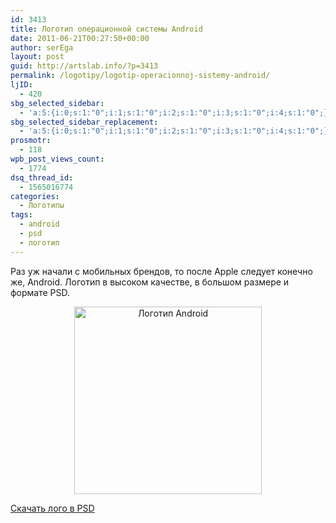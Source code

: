 ```yaml
---
id: 3413
title: Логотип операционной системы Android
date: 2011-06-21T00:27:50+00:00
author: serEga
layout: post
guid: http://artslab.info/?p=3413
permalink: /logotipy/logotip-operacionnoj-sistemy-android/
ljID:
  - 420
sbg_selected_sidebar:
  - 'a:5:{i:0;s:1:"0";i:1;s:1:"0";i:2;s:1:"0";i:3;s:1:"0";i:4;s:1:"0";}'
sbg_selected_sidebar_replacement:
  - 'a:5:{i:0;s:1:"0";i:1;s:1:"0";i:2;s:1:"0";i:3;s:1:"0";i:4;s:1:"0";}'
prosmotr:
  - 118
wpb_post_views_count:
  - 1774
dsq_thread_id:
  - 1565016774
categories:
  - Логотипы
tags:
  - android
  - psd
  - логотип
---
```

Раз уж начали с мобильных брендов, то после Apple следует конечно же, Android. Логотип в высоком качестве, в большом размере и формате PSD.

<center>
  <a href="{{site.img_cdn}}/logotip_android_psd.jpg"><img src="{{site.img_cdn}}/logotip_android_psd-300x300.jpg" alt="Логотип Android" title="logotip_android_psd" width="300" height="300" class="alignnone size-medium wp-image-3414" /></a>
</center>

[Скачать лого в PSD](http://zandog.deviantart.com/art/Android-Logo-HD-PSD-177433866)